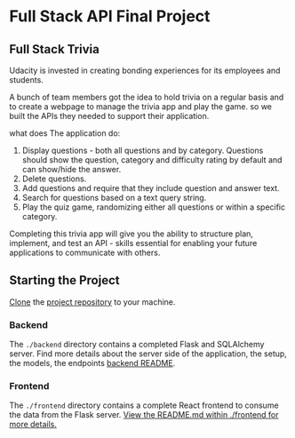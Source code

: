 # Full Stack API Final Project

## Full Stack Trivia

Udacity is invested in creating bonding experiences for its employees and students.

A bunch of team members got the idea to hold trivia on a regular basis and to create a webpage to manage the trivia app and play the game. so we built the APIs they needed to support their application.

what does The application do:

1) Display questions - both all questions and by category. Questions should show the question, category and difficulty rating by default and can show/hide the answer. 
2) Delete questions.
3) Add questions and require that they include question and answer text.
4) Search for questions based on a text query string.
5) Play the quiz game, randomizing either all questions or within a specific category. 

Completing this trivia app will give you the ability to structure plan, implement, and test an API - skills essential for enabling your future applications to communicate with others. 

## Starting the Project

[Clone](https://help.github.com/en/articles/cloning-a-repository) the [project repository]() to your machine.

### Backend

The `./backend` directory contains a completed Flask and SQLAlchemy server. Find more details about the server side of the application, the setup, the models, the endpoints [backend README](./backend/README.md).

### Frontend

The `./frontend` directory contains a complete React frontend to consume the data from the Flask server.
[View the README.md within ./frontend for more details.](./frontend/README.md)
